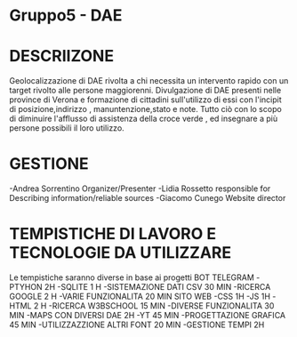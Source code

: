 # Gruppo5 - DAE



 
# DESCRIIZONE
Geolocalizzazione di DAE rivolta a chi necessita un intervento rapido
con un target rivolto alle persone maggiorenni.
Divulgazione di DAE presenti nelle province di Verona e formazione di cittadini sull'utilizzo di essi
con l'incipit di posizione,indirizzo , manuntenzione,stato e note.
Tutto ciò con lo scopo di diminuire l'afflusso di assistenza della croce verde , ed insegnare a più 
persone possibili il loro utilizzo.


# GESTIONE
-Andrea Sorrentino Organizer/Presenter 
-Lidia Rossetto responsible for Describing information/reliable sources
-Giacomo Cunego Website director


# TEMPISTICHE DI LAVORO E TECNOLOGIE DA UTILIZZARE
Le tempistiche saranno diverse in base ai progetti
BOT TELEGRAM
-PTYHON              2H
-SQLITE              1 H
-SISTEMAZIONE DATI CSV  30 MIN
-RICERCA GOOGLE     2 H
-VARIE FUNZIONALITA 20 MIN
SITO WEB
-CSS                 1H
-JS                  1H
-HTML                2 H
-RICERCA W3BSCHOOL   15 MIN
-DIVERSE FUNZIONALITA 30 MIN
-MAPS CON DIVERSI DAE 2H
-YT 45 MIN
-PROGETTAZIONE GRAFICA 45 MIN
-UTILIZZAZZIONE ALTRI FONT 20 MIN
-GESTIONE TEMPI 2H


